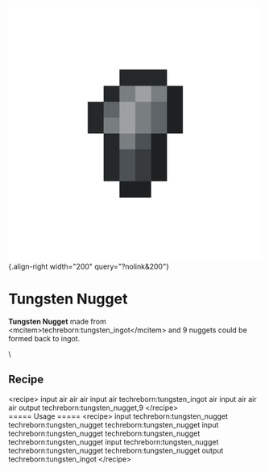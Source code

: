 ![tungsten_nugget.png](/media/mods/techreborn/tungsten_nugget.png){.align-right width="200" query="?nolink&200"}

# Tungsten Nugget

**Tungsten Nugget** made from \<mcitem\>techreborn:tungsten_ingot\</mcitem\> and 9 nuggets could be formed back to ingot.

\

## Recipe

\<recipe\> input air air air input air techreborn:tungsten_ingot air input air air air output techreborn:tungsten_nugget,9 \</recipe\>\
===== Usage ===== \<recipe\> input techreborn:tungsten_nugget techreborn:tungsten_nugget techreborn:tungsten_nugget input techreborn:tungsten_nugget techreborn:tungsten_nugget techreborn:tungsten_nugget input techreborn:tungsten_nugget techreborn:tungsten_nugget techreborn:tungsten_nugget output techreborn:tungsten_ingot \</recipe\>
